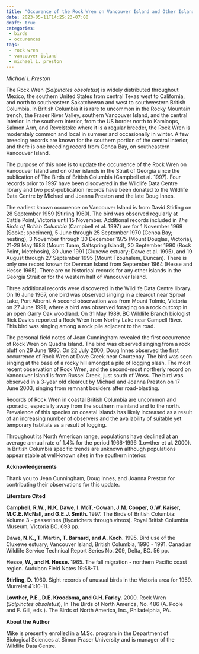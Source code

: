 ```yaml
---
title: "Occurence of the Rock Wren on Vancouver Island and Other Islands in the Strait of Georgia"
date: 2023-05-11T14:25:23-07:00
draft: true
categories: 
 - birds
 - occurences
tags:
 - rock wren
 - vancouver island
 - michael i. preston
---
```


*Michael I. Preston*

The Rock Wren (*Salpinctes obsoletus*) is widely distributed throughout Mexico, the southern United States from central Texas west to California, and north to southeastern Sakatchewan and west to southwestern British Columbia. In British Columbia it is rare to uncommon in the Rocky Mountain trench, the Fraser River Valley, southern Vancouver Island, and the central interior. In the southern interior, from the US border north to Kamloops, Salmon Arm, and Revelstoke where it is a regular breeder, the Rock Wren is moderately common and local in summer and occasionally in winter. A few breeding records are known for the southern portion of the central interior, and there is one breeding record from Genoa Bay, on southeastern Vancouver Island.

The purpose of this note is to update the occurrence of the Rock Wren on Vancouver Island and on other islands in the Strait of Georgia since the publication of The Birds of British Columbia (Campbell et al. 1997). Four records prior to 1997 have been discovered in the Wildlife Data Centre library and two post-publication records have been donated to the Wildlife Data Centre by Michael and Joanna Preston and the late Doug Innes.

The earliest known occurence on Vancouver Island is from David Stirling on 28 September 1959 (Stirling 1960). The bird was observed regularly at Cattle Point, Victoria until 15 November. Additional records included in *The Birds of British Columbia* (Campbell et al. 1997) are for 1 November 1969 (Sooke; specimen), 5 June through 25 September 1970 (Genoa Bay; nesting), 3 November through 30 December 1975 (Mount Douglas, Victoria), 21-29 May 1988 (Mount Tuam, Saltspring Island), 20 September 1990 (Rock Point, Metchosin), 30 June 1991 (Cluxewe estuary; Dawe et al. 1995), and 19 August through 27 September 1995 (Mount Tzouhalem, Duncan). There is only one record known for Denman Island from September 1964 (Hesse and Hesse 1965). There are no historical records for any other islands in the Georgia Strait or for the western half of Vancouver Island.

Three additional records were discovered in the Wildlife Data Centre library. On 16 June 1967, one bird was observed singing in a clearcut near Sproat Lake, Port Alberni. A second observation was from Mount Tolmie, Victoria on 27 June 1991, where a bird was observed foraging on a rock outcrop in an open Garry Oak woodland. On 31 May 1989, BC Wildlife Branch biologist Rick Davies reported a Rock Wren from Northy Lake near Campell River. This bird was singing among a rock pile adjacent to the road.

The personal field notes of Jean Cunningham revealed the first occurrence of Rock Wren on Quadra Island. The bird was observed singing from a rock bluff on 29 June 1990. On 22 July 2000, Doug Innes observed the first occurrence of Rock Wren at Dove Creek near Courtenay. The bird was seen singing at the base of a rocky hill amongst a pile of logging slash. The most recent observation of Rock Wren, and the second-most northerly record on Vancouver Island is from Russel Creek, just south of Woss. The bird was observed in a 3-year old clearcut by Michael and Joanna Preston on 17 June 2003, singing from remnant boulders after road-blasting.

Records of Rock Wren in coastal British Columbia are uncommon and sporadic, especially away from the southern mainland and to the north. Prevalence of this species on coastal islands has likely increased as a result of an increasing number of observers and the availability of suitable yet temporary habitats as a result of logging.

Throughout its North American range, populations have declined at an average annual rate of 1.4% for the period 1966-1996 (Lowther et al. 2000). In British Columbia specific trends are unknown although populations appear stable at well-known sites in the southern interior.

**Acknowledgements**

Thank you to Jean Cunningham, Doug Innes, and Joanna Preston for contributing their observations for this update.

**Literature Cited**

**Campbell, R.W., N.K. Dawe, I. McT.-Cowan, J.M. Cooper, G.W. Kaiser, M.C.E. McNall, and G.E.J. Smith.** 1997. The Birds of British Columbia: Volume 3 - passerines (flycatchers through vireos). Royal British Columbia Museum, Victoria BC. 693 pp.

**Dawe, N.K., T. Martin, T. Barnard, and A. Koch.** 1995. Bird use of the Cluxewe estuary, Vancouver Island, British Columbia, 1990 - 1991. Canadian Wildlife Service Technical Report Series No. 209, Delta, BC. 56 pp.

**Hesse, W., and H. Hesse.** 1965. The fall migration - northern Pacific coast region. Audubon Field Notes 19:68-71.

**Stirling, D.** 1960. Sight records of unusual birds in the Victoria area for 1959. Murrelet 41:10-11.

**Lowther, P.E., D.E. Kroodsma, and G.H. Farley.** 2000. Rock Wren (*Salpinctes obsoletus*), In The Birds of North America, No. 486 (A. Poole and F. Gill, eds.). The Birds of North America, Inc., Philadelphia, PA.

**About the Author**

Mike is presently enrolled in a M.Sc. program in the Department of Biological Sciences at Simon Fraser University and is manager of the Wildlife Data Centre.